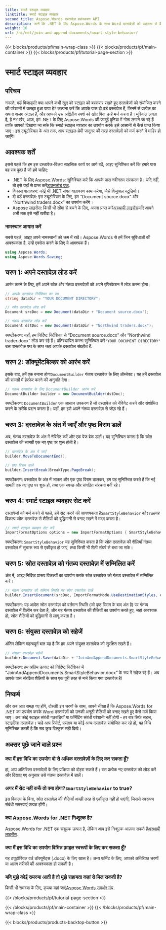 ```yaml
---
title: स्मार्ट स्टाइल व्यवहार
linktitle: स्मार्ट स्टाइल व्यवहार
second_title: Aspose.Words दस्तावेज़ प्रसंस्करण API
description: जानें कि .NET के लिए Aspose.Words के साथ Word दस्तावेज़ों को सहजता से कैसे मर्ज करें, शैलियों को संरक्षित करें और पेशेवर परिणाम सुनिश्चित करें।
weight: 10
url: /hi/net/join-and-append-documents/smart-style-behavior/
---
```


{{< blocks/products/pf/main-wrap-class >}}
{{< blocks/products/pf/main-container >}}
{{< blocks/products/pf/tutorial-page-section >}}

# स्मार्ट स्टाइल व्यवहार

## परिचय

नमस्ते, वर्ड विजार्ड्स! क्या आपने कभी खुद को स्टाइल को बरकरार रखते हुए दस्तावेजों को संयोजित करने की परेशानी में उलझा हुआ पाया है? कल्पना करें कि आपके पास दो वर्ड दस्तावेज़ हैं, जिनमें से प्रत्येक का अपना अलग अंदाज़ है, और आपको उस अद्वितीय स्पर्श को खोए बिना उन्हें मर्ज करना है। मुश्किल लगता है, है न? खैर, आज, हम .NET के लिए Aspose.Words की जादुई दुनिया में गोता लगाने जा रहे हैं ताकि आपको दिखाया जा सके कि स्मार्ट स्टाइल व्यवहार का उपयोग करके इसे आसानी से कैसे प्राप्त किया जाए। इस ट्यूटोरियल के अंत तक, आप स्टाइल-प्रेमी जादूगर की तरह दस्तावेज़ों को मर्ज करने में माहिर हो जाएँगे!

## आवश्यक शर्तें

इससे पहले कि हम इस दस्तावेज़-विलय साहसिक कार्य पर आगे बढ़ें, आइए सुनिश्चित करें कि हमारे पास वह सब कुछ है जो हमें चाहिए:

-  .NET के लिए Aspose.Words: सुनिश्चित करें कि आपके पास नवीनतम संस्करण है। यदि नहीं, तो इसे यहाँ से प्राप्त करें[डाउनलोड पृष्ठ](https://releases.aspose.com/words/net/).
- विकास वातावरण: कोई भी .NET संगत वातावरण काम करेगा, जैसे विजुअल स्टूडियो।
- दो वर्ड दस्तावेज़: इस ट्यूटोरियल के लिए, हम “Document source.docx” और “Northwind traders.docx” का उपयोग करेंगे।
-  Aspose लाइसेंस: किसी भी सीमा से बचने के लिए, अपना प्राप्त करें[अस्थायी लाइसेंस](https://purchase.aspose.com/temporary-license/)यदि आपने अभी तक इसे नहीं खरीदा है।

### नामस्थान आयात करें

सबसे पहले, आइए अपने नामस्थानों को क्रम में रखें। Aspose.Words से हमें जिन सुविधाओं की आवश्यकता है, उन्हें एक्सेस करने के लिए ये आवश्यक हैं।

```csharp
using Aspose.Words;
using Aspose.Words.Saving;
```

## चरण 1: अपने दस्तावेज़ लोड करें

आरंभ करने के लिए, हमें अपने स्रोत और गंतव्य दस्तावेज़ों को अपने एप्लिकेशन में लोड करना होगा।

```csharp
// आपके दस्तावेज़ निर्देशिका का पथ
string dataDir = "YOUR DOCUMENT DIRECTORY";

// स्रोत दस्तावेज़ लोड करें
Document srcDoc = new Document(dataDir + "Document source.docx");

// गंतव्य दस्तावेज़ लोड करें
Document dstDoc = new Document(dataDir + "Northwind traders.docx");
```

स्पष्टीकरण:
 यहाँ, हम निर्दिष्ट निर्देशिका से “Document source.docx” और “Northwind trader.docx” लोड कर रहे हैं। प्रतिस्थापित करना सुनिश्चित करें`"YOUR DOCUMENT DIRECTORY"` उस वास्तविक पथ के साथ जहां आपके दस्तावेज़ संग्रहीत हैं.

## चरण 2: डॉक्यूमेंटबिल्डर को आरंभ करें

 इसके बाद, हमें एक बनाना होगा`DocumentBuilder` गंतव्य दस्तावेज़ के लिए ऑब्जेक्ट। यह हमें दस्तावेज़ की सामग्री में हेरफेर करने की अनुमति देगा।

```csharp
// गंतव्य दस्तावेज़ के लिए DocumentBuilder आरंभ करें
DocumentBuilder builder = new DocumentBuilder(dstDoc);
```

स्पष्टीकरण:
`DocumentBuilder` एक आसान उपकरण है जो दस्तावेज़ को नेविगेट करने और संशोधित करने के तरीके प्रदान करता है। यहाँ, हम इसे अपने गंतव्य दस्तावेज़ से जोड़ रहे हैं।

## चरण 3: दस्तावेज़ के अंत में जाएँ और पृष्ठ विराम डालें

अब, गंतव्य दस्तावेज़ के अंत में नेविगेट करें और एक पेज ब्रेक डालें। यह सुनिश्चित करता है कि स्रोत दस्तावेज़ की सामग्री एक नए पृष्ठ पर शुरू होती है।

```csharp
// दस्तावेज़ के अंत में जाएँ
builder.MoveToDocumentEnd();

// पृष्ठ विराम डालें
builder.InsertBreak(BreakType.PageBreak);
```

स्पष्टीकरण:
दस्तावेज़ के अंत में जाकर और एक पृष्ठ विराम डालकर, हम यह सुनिश्चित करते हैं कि नई सामग्री एक नए पृष्ठ पर शुरू हो, तथा एक स्वच्छ और संगठित संरचना बनी रहे।

## चरण 4: स्मार्ट स्टाइल व्यवहार सेट करें

 दस्तावेजों को मर्ज करने से पहले, हमें सेट करने की आवश्यकता है`SmartStyleBehavior` को`true`यह विकल्प स्रोत दस्तावेज़ से शैलियों को बुद्धिमानी से बनाए रखने में मदद करता है।

```csharp
// स्मार्ट स्टाइल व्यवहार सेट करें
ImportFormatOptions options = new ImportFormatOptions { SmartStyleBehavior = true };
```

स्पष्टीकरण:
`SmartStyleBehavior` यह सुनिश्चित करता है कि स्रोत दस्तावेज़ की शैलियाँ गंतव्य दस्तावेज़ में सुचारू रूप से एकीकृत हो जाएं, तथा किसी भी शैली संघर्ष से बचा जा सके।

## चरण 5: स्रोत दस्तावेज़ को गंतव्य दस्तावेज़ में सम्मिलित करें

अंत में, आइए निर्दिष्ट प्रारूप विकल्पों का उपयोग करके स्रोत दस्तावेज़ को गंतव्य दस्तावेज़ में सम्मिलित करें।

```csharp
// गंतव्य दस्तावेज़ की वर्तमान स्थिति पर स्रोत दस्तावेज़ डालें
builder.InsertDocument(srcDoc, ImportFormatMode.UseDestinationStyles, options);
```

स्पष्टीकरण:
यह आदेश स्रोत दस्तावेज़ को वर्तमान स्थिति (जो पृष्ठ विराम के बाद अंत है) पर गंतव्य दस्तावेज़ में विलीन कर देता है, और यह गंतव्य दस्तावेज़ की शैलियों का उपयोग करते हुए, जहां आवश्यक हो, स्रोत शैलियों को बुद्धिमानी से लागू करता है।

## चरण 6: संयुक्त दस्तावेज़ को सहेजें

अंतिम लेकिन महत्वपूर्ण बात यह है कि हम अपने संयुक्त दस्तावेज़ को सुरक्षित रखते हैं।

```csharp
// संयुक्त दस्तावेज़ सहेजें
builder.Document.Save(dataDir + "JoinAndAppendDocuments.SmartStyleBehavior.docx");
```

स्पष्टीकरण:
हम अंतिम उत्पाद को निर्दिष्ट निर्देशिका में “JoinAndAppendDocuments.SmartStyleBehavior.docx” के रूप में सहेज रहे हैं। अब आपके पास संरक्षित शैलियों के साथ एक पूरी तरह से मर्ज किया गया दस्तावेज़ है!

## निष्कर्ष

और अब आप समझ गए होंगे, दोस्तों! इन चरणों के साथ, आपने सीखा है कि Aspose.Words for .NET का उपयोग करके Word दस्तावेज़ों को उनकी अनूठी शैलियों को बनाए रखते हुए कैसे मर्ज किया जाए। अब कोई स्टाइल संबंधी गड़बड़ियाँ या फ़ॉर्मेटिंग संबंधी परेशानी नहीं होगी - हर बार सिर्फ़ सहज, स्टाइलिश दस्तावेज़। चाहे आप रिपोर्ट, प्रस्ताव या कोई अन्य दस्तावेज़ संयोजित कर रहे हों, यह विधि सुनिश्चित करती है कि सब कुछ बिल्कुल सही दिखे।

## अक्सर पूछे जाने वाले प्रश्न

### क्या मैं इस विधि का उपयोग दो से अधिक दस्तावेज़ों के लिए कर सकता हूँ?
हां, आप अतिरिक्त दस्तावेज़ों के लिए प्रक्रिया को दोहरा सकते हैं। बस प्रत्येक नए दस्तावेज़ को लोड करें और दिखाए गए अनुसार उसे गंतव्य दस्तावेज़ में डालें।

### अगर मैं सेट नहीं करूँ तो क्या होगा?`SmartStyleBehavior` to true?
इस विकल्प के बिना, स्रोत दस्तावेज़ की शैलियाँ अच्छी तरह से एकीकृत नहीं हो पाएंगी, जिससे स्वरूपण संबंधी समस्याएं उत्पन्न होंगी।

### क्या Aspose.Words for .NET निःशुल्क है?
 Aspose.Words for .NET एक सशुल्क उत्पाद है, लेकिन आप इसे निःशुल्क आज़मा सकते हैं[अस्थायी लाइसेंस](https://purchase.aspose.com/temporary-license/).

### क्या मैं इस विधि का उपयोग विभिन्न फ़ाइल स्वरूपों के लिए कर सकता हूँ?
यह ट्यूटोरियल वर्ड डॉक्यूमेंट्स (.docx) के लिए खास है। अन्य फॉर्मेट के लिए, आपको अतिरिक्त चरणों या अलग तरीकों की आवश्यकता हो सकती है।

### यदि मुझे कोई समस्या आती है तो मुझे सहायता कहां से मिल सकती है?
 किसी भी समस्या के लिए, कृपया यहां जाएं[Aspose.Words समर्थन मंच](https://forum.aspose.com/c/words/8).

{{< /blocks/products/pf/tutorial-page-section >}}

{{< /blocks/products/pf/main-container >}}
{{< /blocks/products/pf/main-wrap-class >}}

{{< blocks/products/products-backtop-button >}}
